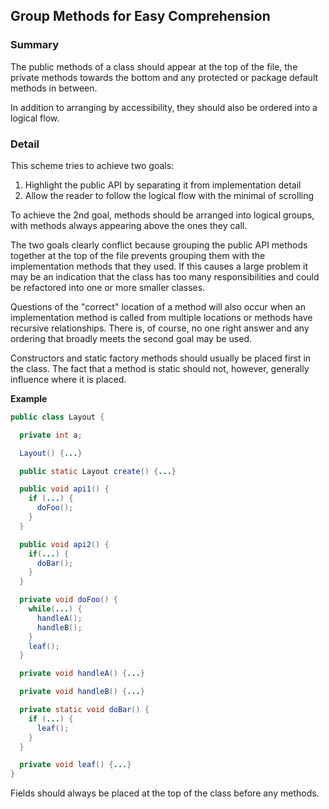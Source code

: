 ## Group Methods for Easy Comprehension

### Summary

The public methods of a class should appear at the top of the file, the private methods towards the bottom and any protected or package default methods in between.

In addition to arranging by accessibility, they should also be ordered into a logical flow.

### Detail

This scheme tries to achieve two goals:

1. Highlight the public API by separating it from implementation detail
2. Allow the reader to follow the logical flow with the minimal of scrolling

To achieve the 2nd goal, methods should be arranged into logical groups, with methods always appearing above the ones they call.

The two goals clearly conflict because grouping the public API methods together at the top of the file prevents grouping them with the implementation methods that they used. If this causes a large problem it may be an indication that the class has too many responsibilities and could be refactored into one or more smaller classes.

Questions of the "correct" location of a method will also occur when an implementation method is called from multiple locations or methods have recursive relationships. There is, of course, no one right answer and any ordering that broadly meets the second goal may be used.

Constructors and static factory methods should usually be placed first in the class. The fact that a method is static should not, however, generally influence where it is placed.

**Example**

```java
public class Layout {

  private int a;

  Layout() {...}

  public static Layout create() {...}

  public void api1() {
    if (...) {
      doFoo();
    }
  }

  public void api2() {
    if(...) {
      doBar();
    }
  }

  private void doFoo() {
    while(...) {
      handleA();
      handleB();
    }
    leaf();
  }

  private void handleA() {...}

  private void handleB() {...}

  private static void doBar() {
    if (...) {
      leaf();
    }
  }

  private void leaf() {...}
}

```

Fields should always be placed at the top of the class before any methods.
